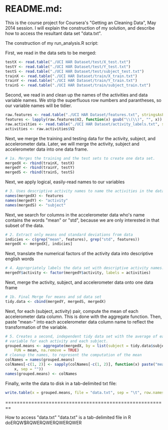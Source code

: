 README.md:
========================================================

This is the course project for Coursera's "Getting an Cleaning Data", May 2014 session. I will explain the construction of my solution, and describe how to access the resultant data set "data.txt".



The construction of my run_analysis.R script:

First, we read in the data sets to be merged:

```r
testX <- read.table("./UCI HAR Dataset/test/X_test.txt")
testY <- read.table("./UCI HAR Dataset/test/Y_test.txt")
testS <- read.table("./UCI HAR Dataset/test/subject_test.txt")
trainX <- read.table("./UCI HAR Dataset/train/X_train.txt")
trainY <- read.table("./UCI HAR Dataset/train/Y_train.txt")
trainS <- read.table("./UCI HAR Dataset/train/subject_train.txt")
```


Second, we read in and clean up the names of the activities and data variable names. We strip the superfluous row numbers and parantheses, so our variable names will be tidier.

```r
raw.features <- read.table("./UCI HAR Dataset/features.txt", stringsAsFactors = FALSE)
features <- lapply(raw.features$V2, function(x) gsub("\\(\\)", "", x))
raw.activities <- read.table("./UCI HAR Dataset/activity_labels.txt", stringsAsFactors = FALSE)
activities <- raw.activities$V2
```


Next, we merge the training and testing data for the activity, subject, and accelerometer data. Later, we will merge the activity, subject and accelerometer data into one data frame.

```r
# 1a. Merges the training and the test sets to create one data set.
mergedX <- rbind(trainX, testX)
mergedY <- rbind(trainY, testY)
mergedS <- rbind(trainS, testS)
```


Next, we apply logical, easily-read names to our variables

```r
# 3. Uses descriptive activity names to name the activities in the data set
names(mergedX) <- features
names(mergedY) <- "activity"
names(mergedS) <- "subject"
```


Next, we search for columns in the accelerometer data who's name contains the words "mean" or "std",
because we are only interested in that subset of the data.

```r
# 2. Extract only means ond standard deviations from data
indicies <- c(grep("mean", features), grep("std", features))
mergedX <- mergedX[, indicies]
```


Next, translate the numerical factors of the activity data into descriptive english words

```r
# 4. Appropriately labels the data set with descriptive activity names.
mergedY$activity <- factor(mergedY$activity, labels = activities)
```


Next, merge the activity, subject, and accelerometer data onto one data frame

```r
# 1b. Final Merge for means and sd data set
tidy.data <- cbind(mergedY, mergedS, mergedX)
```


Next, for each (subject, activity) pair, compute the mean of each accelerometer data column. This is done with the aggregate function. Then, paste "mean-" into each accelerometer data column name to reflect the transformation of the variable. 

```r
# 5. Creates a second, independent tidy data set with the average of each
# variable for each activity and each subject.
grouped.means <- aggregate(mergedX, by = list(subject = tidy.data$subject, activity = tidy.data$activity), 
    FUN = mean, na.remove = TRUE)
# cleanup the names, to represent the computation of the mean
colNames = names(grouped.means)
colNames[-c(1, 2)] <- sapply(colNames[-c(1, 2)], function(x) paste("mean-", 
    x, sep = ""))
names(grouped.means) <- colNames
```


Finally, write the data to disk in a tab-delimited txt file:

```r
write.table(x = grouped.means, file = "data.txt", sep = "\t", row.names = FALSE)
```

========================================================

How to access "data.txt"
"data.txt" is a tab-delimited file in R doERQW$RQWERQWERQWERQWER
